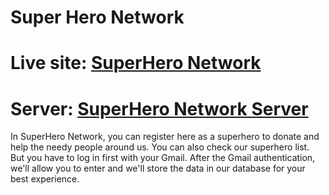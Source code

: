# Super Hero Network
# Live site: [SuperHero Network](https://real-life-superheros.web.app/)
# Server: [SuperHero Network Server](https://github.com/stsharin/SuperHero-Network-server)
In SuperHero Network, you can register here as a superhero to donate and help the needy people around us. You can also check our superhero list. But you have to log in first with your Gmail. After the Gmail authentication, we'll allow you to enter and we'll store the data in our database for your best experience.
